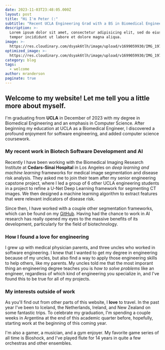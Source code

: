 ```yaml
---
date: 2023-11-03T23:48:05.000Z
layout: post
title: "Hi I'm Peter (:"
subtitle: "Recent UCLA Engineering Grad with a BS in Biomedical Engineering and emphasis in Computer Science."
description: >-
  Lorem ipsum dolor sit amet, consectetur adipisicing elit, sed do eiusmod
  tempor incididunt ut labore et dolore magna aliqua.
image: >-
  https://res.cloudinary.com/dsyak6tlh/image/upload/v1699059930/IMG_1977_aqcb1k_jhq1l3.jpg
optimized_image: >- 
  https://res.cloudinary.com/dsyak6tlh/image/upload/v1699059930/IMG_1977_aqcb1k_jhq1l3.jpg
category: blog
tags:
  - welcome
author: mranderson
paginate: true
---
```

## Welcome to my website! Let me tell you a little more about myself.

I'm graduating from <strong>UCLA</strong> in December of 2023 with my degree in Biomedical Engineering and an emphasis in Computer Science. After beginning my education at UCLA as a Biomedical Engineer, I discovered a profound enjoyment for software engineering, and added computer science coursework.

### My recent work in Biotech Software Development and AI

Recently I have been working with the Biomedical Imaging Research Institute at <strong>Cedars-Sinai Hospital</strong> in Los Angeles on <em>deep learning and machine learning</em> frameworks for medical image segmentation and disease risk analysis. They asked me to join their team after my senior engineering capstone project, where I led a group of 6 other UCLA engineering students in a project to refine a U-Net Deep Learning framework for segmenting CT images. We then designed a machine learning algorithm to extract features that were relevant indicators of disease risk. 

Since then, I have worked with a couple other segmentation frameworks, which can be found on my <a href="https://github.com/peter3marsh">GitHub</a>. Having had the chance to work in AI research has really opened my eyes to the massive benefits of its development, particularly for the field of biotechnology.

### How I found a love for engineering

I grew up with medical physician parents, and three uncles who worked in software engineering. I knew that I wanted to get my degree in engineering because of my uncles, but also find a way to apply those engineering skills to help others, like my parents. My uncles told me that the most imporant thing an engineering degree teaches you is <em>how to solve problems</em> like an engineer, regardless of which kind of engineering you specialize in, and I've found this to be true for all of my projects.

### My interests outside of work

As you'll find out from other parts of this website, I <strong>love</strong> to travel. In the past year I've been to Iceland, the Netherlands, Ireland, and New Zealand on some fantastic trips. To celebrate my graduation, I'm spending a couple weeks in Argentina at the end of this academic quarter before, hopefully, starting work at the beginning of this coming year.

I'm also a gamer, a musician, and a gym enjoyer. My favorite game series of all time is Bioshock, and I've played flute for 14 years in quite a few orchestras and other ensembles.